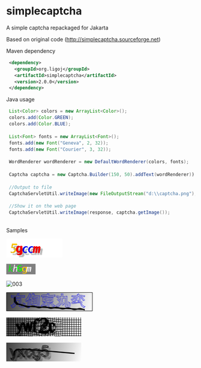 # simplecaptcha

A simple captcha repackaged for Jakarta

Based on original code (http://simplecaptcha.sourceforge.net)

Maven dependency

```xml
 <dependency>
   <groupId>org.ligoj</groupId>
   <artifactId>simplecaptcha</artifactId>
   <version>2.0.0</version>
 </dependency>
```

Java usage

``` java
 List<Color> colors = new ArrayList<Color>();
 colors.add(Color.GREEN);
 colors.add(Color.BLUE);
 
 List<Font> fonts = new ArrayList<Font>();
 fonts.add(new Font("Geneva", 2, 32));
 fonts.add(new Font("Courier", 3, 32));
 
 WordRenderer wordRenderer = new DefaultWordRenderer(colors, fonts);
 
 Captcha captcha = new Captcha.Builder(150, 50).addText(wordRenderer)).build();
 
 //Output to file
 CaptchaServletUtil.writeImage(new FileOutputStream("d:\\captcha.png"), captcha.getImage());
 
 //Show it on the web page
 CaptchaServletUtil.writeImage(response, captcha.getImage());
 
```

Samples

![001](example/captcha1.png)

![002](example/captcha2.png)

![003](example_big.png)

![004](example/example_chinese.png)

![005](example/example_multi.png)

![006](example/example_outline_noisy.png)


